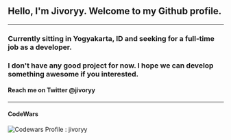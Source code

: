 ## Hello, I'm Jivoryy. Welcome to my Github profile.

---

### Currently sitting in Yogyakarta, ID and seeking for a full-time job as a developer.

### I don't have any good project for now. I hope we can develop something awesome if you interested.

#### Reach me on Twitter @jivoryy

---

#### CodeWars

![Codewars Profile : jivoryy](https://www.codewars.com/users/jivoryy/badges/small)

<!---
jivoryy/jivoryy is a ✨ special ✨ repository because its `README.md` (this file) appears on your GitHub profile.
You can click the Preview link to take a look at your changes.
--->
